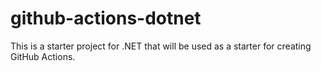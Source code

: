 # github-actions-dotnet

This is a starter project for .NET that will be used as a starter for creating GitHub Actions.